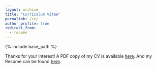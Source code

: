 ```yaml
---
layout: archive
title: "Curriculum Vitae"
permalink: /cv/
author_profile: true
redirect_from:
  - resume
---
```


{% include base_path %}

Thanks for your interest! 
A PDF copy of my CV is available [here](../files/Keyan_CV.pdf).
And my Resume can be found [here](../files/Resume_KeyanGuo.pdf).
<!-- <embed src="../files/Keyan_CV.pdf" width="600" height="700" type='application/pdf'> -->
